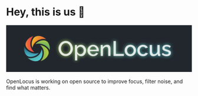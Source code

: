 # Hey, this is us 👋
![OpenLocus Banner](github-org-banner-openlocus.png)

OpenLocus is working on open source to improve focus, filter noise, and find what matters.
